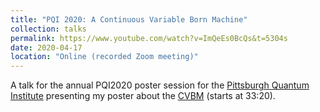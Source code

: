 ```yaml
---
title: "PQI 2020: A Continuous Variable Born Machine"
collection: talks
permalink: https://www.youtube.com/watch?v=ImQeEs0BcQs&t=5304s
date: 2020-04-17
location: "Online (recorded Zoom meeting)"
---
```


A talk for the annual PQI2020 poster session for the [Pittsburgh Quantum Institute](https://www.pqi.org/) presenting my poster about the [CVBM](https://arxiv.org/abs/2011.00904)  (starts at 33:20).
